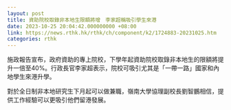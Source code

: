 ```yaml
---
layout: post
title: 資助院校取錄非本地生限額將增　李家超稱吸引學生來港
date: 2023-10-25 20:04:42.000000000 +08:00
link: https://news.rthk.hk/rthk/ch/component/k2/1724883-20231025.htm
categories: rthk
---
```


施政報告宣布，政府資助的專上院校，下學年起資助院校取錄非本地生的限額將提升一倍至40%。行政長官李家超表示，院校可吸引尤其是「一帶一路」國家和內地學生來港升學。

對於全日制非本地研究生下月起可以做兼職，嶺南大學協理副校長劉智鵬相信，提供工作經驗可以更吸引他們留港發展。
